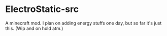 # ElectroStatic-src
A minecraft mod. I plan on adding energy stuffs one day, but so far it's just this.
(Wip and on hold atm.)
